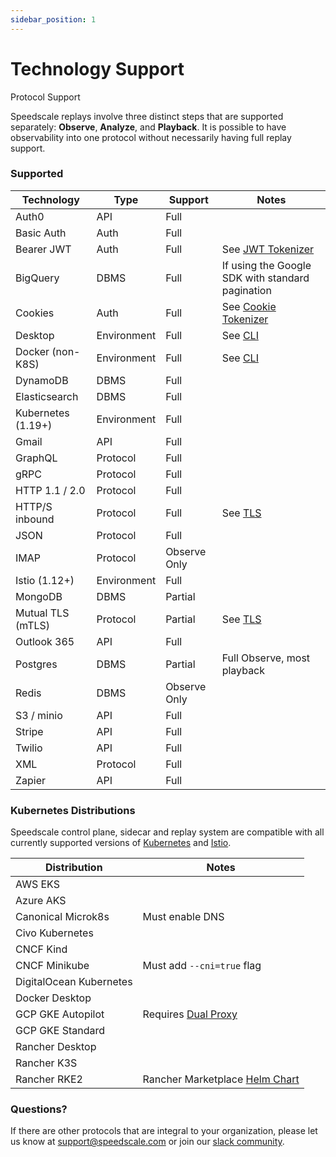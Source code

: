 ```yaml
---
sidebar_position: 1
---
```


# Technology Support

Protocol Support

Speedscale replays involve three distinct steps that are supported separately: **Observe**, **Analyze**, and **Playback**. It is possible to have observability into one protocol without necessarily having full replay support.

### Supported <a href="#supported" id="supported"></a>

| Technology | Type | Support | Notes |
| ---------- | ---- | ------- | ----- |
| Auth0 | API | Full | |
| Basic Auth | Auth | Full | |
| Bearer JWT | Auth | Full | See [JWT Tokenizer](../tokenizers-1/httpauthorization) |
| BigQuery | DBMS | Full | If using the Google SDK with standard pagination |
| Cookies | Auth | Full | See [Cookie Tokenizer](../tokenizers-1/http-cookie-tokenizer) |
| Desktop | Environment | Full | See [CLI](https://cli.speedscale.com) |
| Docker (non-K8S) | Environment | Full | See [CLI](https://cli.speedscale.com) |
| DynamoDB | DBMS | Full |  |
| Elasticsearch | DBMS | Full |  |
| Kubernetes (1.19+) | Environment | Full |  |
| Gmail | API | Full |  |
| GraphQL | Protocol | Full |  |
| gRPC | Protocol | Full |  |
| HTTP 1.1 / 2.0 | Protocol | Full |  |
| HTTP/S inbound | Protocol | Full | See [TLS](../../setup/sidecar/sidecar-trust/) |
| JSON | Protocol | Full |  |
| IMAP | Protocol | Observe Only |  |
| Istio (1.12+) | Environment | Full | |
| MongoDB | DBMS | Partial |  |
| Mutual TLS (mTLS) | Protocol | Partial | See [TLS](../../setup/sidecar/sidecar-trust/) |
| Outlook 365 | API | Full |  |
| Postgres | DBMS | Partial | Full Observe, most playback |
| Redis | DBMS | Observe Only | |
| S3 / minio | API | Full |  |
| Stripe | API | Full |  |
| Twilio | API | Full |  |
| XML | Protocol | Full |  |
| Zapier | API | Full | |

### Kubernetes Distributions

Speedscale control plane, sidecar and replay system are compatible with all currently supported versions of [Kubernetes](https://kubernetes.io/releases/) and [Istio](https://istio.io/latest/docs/releases/supported-releases/).

| Distribution | Notes |
| ------------ | ----- |
| AWS EKS | |
| Azure AKS | |
| Canonical Microk8s | Must enable DNS |
| Civo Kubernetes | |
| CNCF Kind | |
| CNCF Minikube | Must add `--cni=true` flag |
| DigitalOcean Kubernetes | |
| Docker Desktop | |
| GCP GKE Autopilot | Requires [Dual Proxy](../../setup/sidecar/sidecar-http-proxy/) |
| GCP GKE Standard | |
| Rancher Desktop | |
| Rancher K3S | |
| Rancher RKE2 | Rancher Marketplace [Helm Chart](https://rancher.com/docs/rancher/v2.6/en/helm-charts/) |

### Questions?

If there are other protocols that are integral to your organization, please let us know at [support@speedscale.com](mailto:support@speedscale.com) or join our [slack community](https://slack.speedscale.com).

